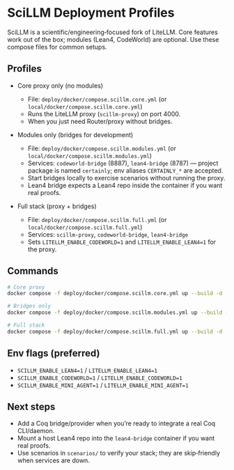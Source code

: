 # SciLLM Deployment Profiles

SciLLM is a scientific/engineering‑focused fork of LiteLLM. Core features work
out of the box; modules (Lean4, CodeWorld) are optional. Use these compose files
for common setups.

## Profiles

- Core proxy only (no modules)
  - File: `deploy/docker/compose.scillm.core.yml` (or `local/docker/compose.scillm.core.yml`)
  - Runs the LiteLLM proxy (`scillm-proxy`) on port 4000.
  - When you just need Router/proxy without bridges.

- Modules only (bridges for development)
  - File: `deploy/docker/compose.scillm.modules.yml` (or `local/docker/compose.scillm.modules.yml`)
  - Services: `codeworld-bridge` (8887), `lean4-bridge` (8787) — project package is named `certainly`; env aliases `CERTAINLY_*` are accepted.
  - Start bridges locally to exercise scenarios without running the proxy.
  - Lean4 bridge expects a Lean4 repo inside the container if you want real proofs.

- Full stack (proxy + bridges)
  - File: `deploy/docker/compose.scillm.full.yml` (or `local/docker/compose.scillm.full.yml`)
  - Services: `scillm-proxy`, `codeworld-bridge`, `lean4-bridge`
  - Sets `LITELLM_ENABLE_CODEWORLD=1` and `LITELLM_ENABLE_LEAN4=1` for the proxy.

## Commands

```bash
# Core proxy
docker compose -f deploy/docker/compose.scillm.core.yml up --build -d

# Bridges only
docker compose -f deploy/docker/compose.scillm.modules.yml up --build -d

# Full stack
docker compose -f deploy/docker/compose.scillm.full.yml up --build -d
```

## Env flags (preferred)
- `SCILLM_ENABLE_LEAN4=1` / `LITELLM_ENABLE_LEAN4=1`
- `SCILLM_ENABLE_CODEWORLD=1` / `LITELLM_ENABLE_CODEWORLD=1`
- `SCILLM_ENABLE_MINI_AGENT=1` / `LITELLM_ENABLE_MINI_AGENT=1`

## Next steps
- Add a Coq bridge/provider when you’re ready to integrate a real Coq CLI/daemon.
- Mount a host Lean4 repo into the `lean4-bridge` container if you want real proofs.
- Use scenarios in `scenarios/` to verify your stack; they are skip‑friendly when services are down.
